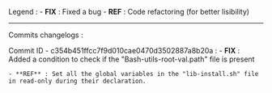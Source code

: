 Legend :
    - **FIX** : Fixed a bug
    - **REF** : Code refactoring (for better lisibility)

---------------------------------------------------------
Commits changelogs :



Commit ID - c354b451ffcc7f9d010cae0470d3502887a8b20a :
    - **FIX** : Added a condition to check if the "Bash-utils-root-val.path" file is present

    - **REF** : Set all the global variables in the "lib-install.sh" file in read-only during their declaration.
